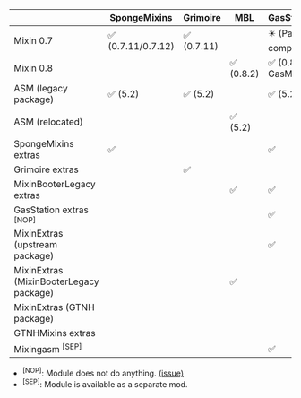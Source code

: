 |   | SpongeMixins | Grimoire | MBL | GasStation | GTNHMixins | GTNHMixinsLite | UniMixins |
| -- | -- | -- | -- | -- | -- | -- | -- |
| Mixin 0.7 | ✅ (0.7.11/0.7.12) | ✅ (0.7.11) | | ✴️ (Partial compat) | | | ✴️ (Partial compat) |
| Mixin 0.8 | | | ✅ (0.8.2) | ✅ (0.8.5-GasMix) | ✅ (0.8.5-GTNH) | | ✅ (0.8.5-UniMix)
| ASM (legacy package) | ✅ (5.2) | ✅ (5.2) | | ✅ (5.2) | | | ✅ (9.4) |
| ASM (relocated) | | | ✅ (5.2) | | ✅ (9.4) | | ✴️ (Emulated) |
| SpongeMixins extras | ✅ | | | ✅ | ✅ | | ✅ |
| Grimoire extras | | ✅ | | | | | |
| MixinBooterLegacy extras | | | ✅ | ✅ | | | ✅ |
| GasStation extras <sup>[NOP]</sup> | | | | ✅ | | | ✅ |
| MixinExtras (upstream package) | | | | ✅ | | | ✅ |
| MixinExtras (MixinBooterLegacy package) | | | ✅ | | | | ✅ |
| MixinExtras (GTNH package) | | | | | ✅ | ✅ | ✅ |
| GTNHMixins extras | | | | | ✅ | ✅ | ✅ |
| Mixingasm <sup>[SEP]</sup> | | | | ✅ | | | ✅ |

* <sup>[NOP]</sup>: Module does not do anything. [(issue)](https://github.com/FalsePattern/GasStation/issues/15)
* <sup>[SEP]</sup>: Module is available as a separate mod.

